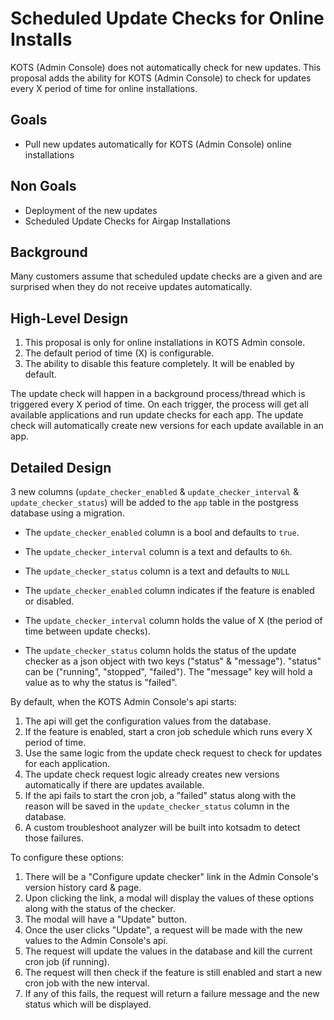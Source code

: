 # Scheduled Update Checks for Online Installs

KOTS (Admin Console) does not automatically check for new updates. This proposal adds the 
ability for KOTS (Admin Console) to check for updates every X period of time for online installations.

## Goals

- Pull new updates automatically for KOTS (Admin Console) online installations

## Non Goals

- Deployment of the new updates
- Scheduled Update Checks for Airgap Installations

## Background

Many customers assume that scheduled update checks are a given and are surprised when they do
not receive updates automatically.

## High-Level Design

1. This proposal is only for online installations in KOTS Admin console.
2. The default period of time (X) is configurable.
3. The ability to disable this feature completely. It will be enabled by default.

The update check will happen in a background process/thread which is triggered every X period of time.
On each trigger, the process will get all available applications and run update checks for each app.
The update check will automatically create new versions for each update available in an app.

## Detailed Design

3 new columns (`update_checker_enabled` & `update_checker_interval` & `update_checker_status`) will be 
added to the `app` table in the postgress database using a migration.

* The `update_checker_enabled` column is a bool and defaults to `true`. 
* The `update_checker_interval` column is a text and defaults to `6h`.
* The `update_checker_status` column is a text and defaults to `NULL`

* The `update_checker_enabled` column indicates if the feature is enabled or disabled.
* The `update_checker_interval` column holds the value of X (the period of time between update checks).
* The `update_checker_status` column holds the status of the update checker as a json object with two
keys ("status" & "message"). "status" can be ("running", "stopped", "failed").
The "message" key will hold a value as to why the status is "failed".

By default, when the KOTS Admin Console's api starts:

1. The api will get the configuration values from the database.
2. If the feature is enabled, start a cron job schedule which runs every X period of time. 
3. Use the same logic from the update check request to check for updates for each application.
4. The update check request logic already creates new versions automatically if there are updates available.
5. If the api fails to start the cron job, a "failed" status along with the reason will be saved in
the `update_checker_status` column in the database.
6. A custom troubleshoot analyzer will be built into kotsadm to detect those failures.

To configure these options:

1. There will be a "Configure update checker" link in the Admin Console's version history card & page.
2. Upon clicking the link, a modal will display the values of these options along with the status of the checker.
3. The modal will have a "Update" button. 
4. Once the user clicks "Update", a request will be made with the new values to the Admin Console's api.
5. The request will update the values in the database and kill the current cron job (if running).
6. The request will then check if the feature is still enabled and start a new cron job with the new interval.
7. If any of this fails, the request will return a failure message and the new status which will be displayed.
